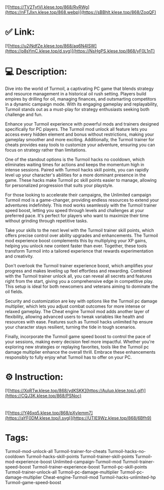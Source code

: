 [![https://TV2TytVI.klese.top/868/RvRWg](https://nFTJlxn.klese.top/868.webp)](https://sBBhlt.klese.top/868/ZoqQF)
# ✅ Link:
[![https://u2jNdfZe.klese.top/868/aq6N4ISW](https://p8sYmC.klese.top/d.svg)](https://NsHgPS.klese.top/868/yF0L1nT)
# 💻 Description:
Dive into the world of Turmoil, a captivating PC game that blends strategy and resource management in a historical oil rush setting. Players build empires by drilling for oil, managing finances, and outsmarting competitors in a dynamic campaign mode. With its engaging gameplay and replayability, Turmoil stands out as a must-play for strategy enthusiasts seeking both challenge and fun.



Enhance your Turmoil experience with powerful mods and trainers designed specifically for PC players. The Turmoil mod unlock all feature lets you access every hidden element and bonus without restrictions, making your gameplay smoother and more exciting. Additionally, the Turmoil trainer for cheats provides easy tools to customize your adventure, ensuring you can focus on strategy rather than limitations.



One of the standout options is the Turmoil hacks no cooldown, which eliminates waiting times for actions and keeps the momentum high in intense sessions. Paired with Turmoil hacks skill points, you can rapidly level up your character's abilities for a more dominant presence in the game. These hacks make Turmoil pc skill points easier to manage, allowing for personalized progression that suits your playstyle.



For those looking to accelerate their campaigns, the Unlimited campaign Turmoil mod is a game-changer, providing endless resources to extend your adventures indefinitely. This mod works seamlessly with the Turmoil trainer speed boost, letting you speed through levels and challenges at your preferred pace. It's perfect for players who want to maximize their time without grinding through repetitive tasks.



Take your skills to the next level with the Turmoil trainer skill points, which offers precise control over ability upgrades and enhancements. The Turmoil mod experience boost complements this by multiplying your XP gains, helping you unlock new content faster than ever. Together, these tools transform Turmoil into a tailored experience that rewards experimentation and creativity.



Don't overlook the Turmoil trainer experience boost, which amplifies your progress and makes leveling up feel effortless and rewarding. Combined with the Turmoil trainer unlock all, you can reveal all secrets and features right from the start, giving you a comprehensive edge in competitive play. This setup is ideal for both newcomers and veterans aiming to dominate the oil fields.



Security and customization are key with options like the Turmoil pc damage multiplier, which lets you adjust combat outcomes for more intense or relaxed gameplay. The Cheat engine Turmoil mod adds another layer of flexibility, allowing advanced users to tweak variables like health and resources with ease. Features such as Turmoil hacks unlimited hp ensure your character stays resilient, turning the tide in tough scenarios.



Finally, incorporate the Turmoil game speed boost to control the pace of your sessions, making every decision feel more impactful. Whether you're exploring new strategies or replaying favorites, tools like the Turmoil pc damage multiplier enhance the overall thrill. Embrace these enhancements responsibly to fully enjoy what Turmoil has to offer on your PC.

# ⚙️ Instruction:
[![https://XoRTw.klese.top/868/ydKSKK](https://AuIup.klese.top/i.gif)](https://CQJ3K.klese.top/868/PSNoc)
#
[![https://Y46xq5.klese.top/868/pXylemm7](https://aYF0DM.klese.top/l.svg)](https://UTIE9Wz.klese.top/868/6Bfh9)
# Tags:
Turmoil-mod-unlock-all Turmoil-trainer-for-cheats Turmoil-hacks-no-cooldown Turmoil-hacks-skill-points Turmoil-trainer-skill-points Turmoil-mod-experience-boost Unlimited-campaign-Turmoil-mod Turmoil-trainer-speed-boost Turmoil-trainer-experience-boost Turmoil-pc-skill-points Turmoil-trainer-unlock-all Turmoil-pc-damage-multiplier Turmoil-pc-damage-multiplier Cheat-engine-Turmoil-mod Turmoil-hacks-unlimited-hp Turmoil-game-speed-boost






